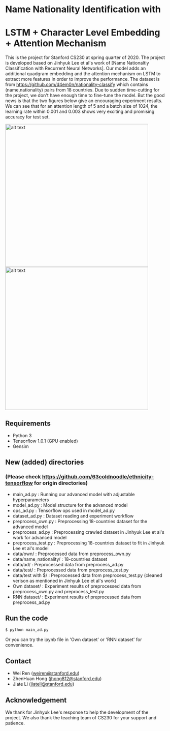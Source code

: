 Name Nationality Identification with 
==============================================================
LSTM + Character Level Embedding + Attention Mechanism
==============================================================
This is the project for Stanford CS230 at spring quarter of 2020. The project is developed based on Jinhyuk Lee et al's work of [Name Nationaltiy Classification with Recurrent Neural Networks]. Our model adds an additional quadgram embedding and the attention mechanism on LSTM to extract more features in order to improve the performance. The dataset is from https://github.com/d4em0n/nationality-classify which contains (name,nationality) pairs from 18 countries. Due to sudden time-cutting for the project, we don't have enough time to fine-tune the model. But the good news is that the two figures below give an encouraging experiment results. We can see that for an attention length of 5 and a batch size of 1024, the learning rate within 0.001 and 0.003 shows very exciting and promising accuracy for test set. 

<p float="left">
<img src="https://github.com/weirenorweiren/CS230/blob/master/Own%20dataset/Tuning/attn_length%3D5/accu1.jpg" alt="alt text" width="450">

<img src="https://github.com/weirenorweiren/CS230/blob/master/Own%20dataset/Tuning/attn_length%3D5/accu5.jpg" alt="alt text" width="450">
</p>

## Requirements
* Python 3
* Tensorflow 1.0.1 (GPU enabled)
* Gensim

## New (added) directories 
### (Please check https://github.com/63coldnoodle/ethnicity-tensorflow for origin directories)
* main_ad.py : Running our advanced model with adjustable hyperparameters
* model_ad.py : Model structure for the advanced model
* ops_ad.py : Tensorflow ops used in model_ad.py
* dataset_ad.py : Dataset reading and experiment workflow
* preprocess_own.py : Preprocessing 18-countries dataset for the advanced model
* preprocess_ad.py : Preprocessing crawled dataset in Jinhyuk Lee et al's work for advanced model
* preprocess_test.py : Preprocessing 18-countries dataset to fit in Jinhyuk Lee et al's model
* data/own/ : Preprocessed data from preprocess_own.py
* data/name_nationality/ : 18-countries dataset
* data/ad/ : Preprocessed data from preprocess_ad.py
* data/test/ : Preprocessed data from preprocess_test.py
* data/test with $/ : Preprocessed data from preprocess_test.py (cleaned verison as mentioned in Jinhyuk Lee et al's work)
* Own dataset/ : Experiment results of preprocessed data from preprocess_own.py and preprocess_test.py
* RNN dataset/ : Experiment results of preprocessed data from preprocess_ad.py

## Run the code
```bash
$ python main_ad.py
```
Or you can try the ipynb file in 'Own dataset' or 'RNN dataset' for convenience. 

## Contact 
- Wei Ren (weiren@stanford.edu)
- ZhenHuan Hong (jhong812@stanford.edu)
- Jiate Li (jiateli@stanford.edu)

## Acknowledgement 
We thank for Jinhyuk Lee's response to help the development of the project. We also thank the teaching team of CS230 for your support and patience. 
